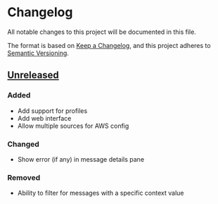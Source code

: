 # Changelog

All notable changes to this project will be documented in this file.

The format is based on [Keep a Changelog](https://keepachangelog.com/en/1.1.0/),
and this project adheres to [Semantic Versioning](https://semver.org/spec/v2.0.0.html).

## [Unreleased]

### Added

- Add support for profiles
- Add web interface
- Allow multiple sources for AWS config

### Changed

- Show error (if any) in message details pane

### Removed

- Ability to filter for messages with a specific context value

[unreleased]: https://github.com/dhth/cueitup/compare/v0.2.2...HEAD
